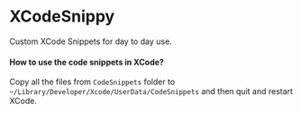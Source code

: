 XCodeSnippy
=============

Custom XCode Snippets for day to day use.

#### How to use the code snippets in XCode?

Copy all the files from `CodeSnippets` folder to `~/Library/Developer/Xcode/UserData/CodeSnippets` and then quit and restart XCode.
